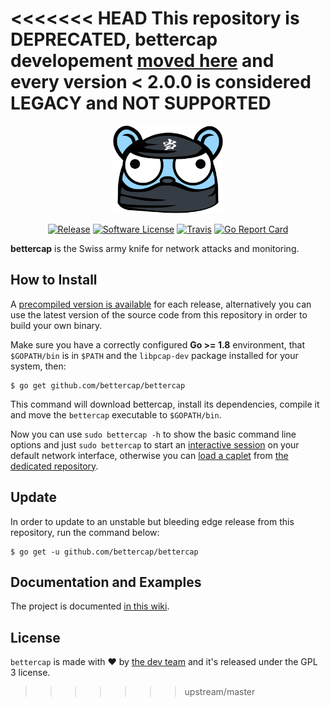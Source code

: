 <<<<<<< HEAD
**This repository is DEPRECATED, bettercap developement [moved here](https://github.com/bettercap/bettercap) and every version < 2.0.0 is considered LEGACY and NOT SUPPORTED**
=======
<p align="center">
  <img alt="BetterCap" src="https://raw.githubusercontent.com/bettercap/media/master/logo.png" height="140" />
  <p align="center">
    <a href="https://github.com/bettercap/bettercap/releases/latest"><img alt="Release" src="https://img.shields.io/github/release/bettercap/bettercap.svg?style=flat-square"></a>
    <a href="https://github.com/bettercap/bettercap/blob/master/LICENSE.md"><img alt="Software License" src="https://img.shields.io/badge/license-GPL3-brightgreen.svg?style=flat-square"></a>
    <a href="https://travis-ci.org/bettercap/bettercap"><img alt="Travis" src="https://img.shields.io/travis/bettercap/bettercap/master.svg?style=flat-square"></a>
    <a href="https://goreportcard.com/report/github.com/bettercap/bettercap"><img alt="Go Report Card" src="https://goreportcard.com/badge/github.com/bettercap/bettercap?style=flat-square&fuckgithubcache=1"></a>
  </p>
</p>

**bettercap** is the Swiss army knife for network attacks and monitoring.

## How to Install

A [precompiled version is available](https://github.com/bettercap/bettercap/releases) for each release, alternatively you can use the latest version of the source code from this repository in order to build your own binary.

Make sure you have a correctly configured **Go >= 1.8** environment, that `$GOPATH/bin` is in `$PATH` and the `libpcap-dev` package installed for your system, then:

    $ go get github.com/bettercap/bettercap

This command will download bettercap, install its dependencies, compile it and move the `bettercap` executable to `$GOPATH/bin`.

Now you can use `sudo bettercap -h` to show the basic command line options and just `sudo bettercap` to start an 
[interactive session](https://github.com/bettercap/bettercap/wiki/Interactive-Mode) on your default network interface, otherwise you can [load a caplet](https://github.com/bettercap/bettercap/wiki/Caplets) from [the dedicated repository](https://github.com/bettercap/caplets).

## Update

In order to update to an unstable but bleeding edge release from this repository, run the command below:

    $ go get -u github.com/bettercap/bettercap

## Documentation and Examples

The project is documented [in this wiki](https://github.com/bettercap/bettercap/wiki).

## License

`bettercap` is made with ♥  by [the dev team](https://github.com/orgs/bettercap/people) and it's released under the GPL 3 license.
>>>>>>> upstream/master
